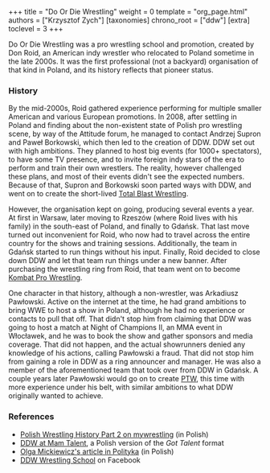 +++
title = "Do Or Die Wrestling"
weight = 0
template = "org_page.html"
authors = ["Krzysztof Zych"]
[taxonomies]
chrono_root = ["ddw"]
[extra]
toclevel = 3
+++

Do Or Die Wrestling was a pro wrestling school and promotion, created by Don Roid, an American indy wrestler who relocated to Poland sometime in the late 2000s. It was the first professional (not a backyard)
organisation of that kind in Poland, and its history reflects that pioneer status.

### History

By the mid-2000s, Roid gathered experience performing for multiple smaller American and various European promotions. In 2008, after settling in Poland and finding about the non-existent state of Polish pro wrestling scene,
by way of the Attitude forum, he managed to contact Andrzej Supron and Paweł Borkowski, which then led to the creation of DDW.
DDW set out with high ambitions. They planned to host big events (for 1000+ spectators), to have some TV presence, and to invite foreign indy stars of the era to perform
and train their own wrestlers. The reality, however challenged these plans, and most of their events didn't see the expected numbers. Because of that, Supron and Borkowski soon parted ways with DDW,
and went on to create the short-lived [Total Blast Wrestling](@/o/tbw.md).

However, the organisation kept on going, producing several events a year. At first in Warsaw, later moving to Rzeszów (where Roid lives with his family) in the south-east of Poland, and finally to Gdańsk.
That last move turned out inconvenient for Roid, who now had to travel across the entire country for the shows and training sessions. Additionally, the team in Gdańsk started to run things without his input.
Finally, Roid decided to close down DDW and let that team run things under a new banner. After purchasing the wrestling ring from Roid, that team went on to become [Kombat Pro Wrestling](@/o/kpw.md).

One character in that history, although a non-wrestler, was Arkadiusz Pawłowski. Active on the internet at the time, he had grand ambitions to bring WWE to host a show in Poland, although he had no experience or contacts to pull that off. That didn't stop him from claiming that DDW was going to host a match at Night of Champions II, an MMA event in Włocławek, and he was to book the show and gather sponsors and media coverage. That did not happen, and the actual showrunners denied any knowledge of his actions, calling Pawłowski a fraud. That did not stop him from gaining a role in DDW as a ring announcer and manager. He was also a member of the aforementioned team
that took over from DDW in Gdańsk. A couple years later Pawłowski would go on to create [PTW](@/o/ptw.md), this time with more experience under his belt, with similar ambitions to what DDW originally wanted to achieve.

### References

* [Polish Wrestling History Part 2 on mywrestling](https://mywrestling.com.pl/historia-polskiego-wrestlingu-2-proby-ponownego-wprowadzenia-wrestlingu-do-polski-poczatki-ddw-wielka-gala-w-stodole/) (in Polish)
* [DDW at Mam Talent](https://tvn.pl/programy/mam-talent/ostry-wrestling-czy-teatrzyk-dla-dzieci-ls5895467), a Polish version of the _Got Talent_ format
* [Olga Mickiewicz's article in Polityka](https://www.polityka.pl/tygodnikpolityka/ludzieistyle/1508108,1,wrestling-po-polsku.read) (in Polish)
* [DDW Wrestling School](https://www.facebook.com/SzkolaWrestlingu/) on Facebook
